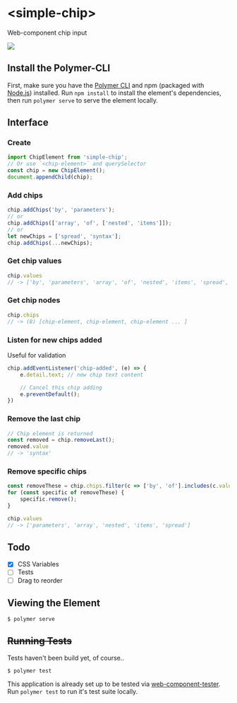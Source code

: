 # \<simple-chip\>

Web-component chip input

![](https://imgur.com/LXyfRqW.jpg)

## Install the Polymer-CLI

First, make sure you have the [Polymer CLI](https://www.npmjs.com/package/polymer-cli) and npm (packaged with [Node.js](https://nodejs.org)) installed. Run `npm install` to install the element's dependencies, then run `polymer serve` to serve the element locally.

## Interface

### Create 
```js
import ChipElement from 'simple-chip';
// Or use `<chip-element>` and querySelector
const chip = new ChipElement();
document.appendChild(chip);
```

### Add chips
```js 
chip.addChips('by', 'parameters');
// or 
chip.addChips(['array', 'of', ['nested', 'items']]);
// or
let newChips = ['spread', 'syntax'];
chip.addChips(...newChips);
```

### Get chip values
```js
chip.values
// -> ['by', 'parameters', 'array', 'of', 'nested', 'items', 'spread', 'syntax']
```

### Get chip nodes
```js
chip.chips
// -> (8) [chip-element, chip-element, chip-element ... ]
```

### Listen for new chips added
Useful for validation
```js
chip.addEventListener('chip-added', (e) => {
    e.detail.text; // new chip text content

    // Cancel this chip adding
    e.preventDefault();
})
```

### Remove the last chip
```js
// Chip element is returned
const removed = chip.removeLast();
removed.value
// -> 'syntax'
```

### Remove specific chips
```js
const removeThese = chip.chips.filter(c => ['by', 'of'].includes(c.value));
for (const specific of removeThese) {
    specific.remove();
}

chip.values
// -> ['parameters', 'array', 'nested', 'items', 'spread']
```

## Todo

- [x] CSS Variables
- [ ] Tests
- [ ] Drag to reorder

## Viewing the Element

```
$ polymer serve
```

## ~~Running Tests~~

Tests haven't been build yet, of course.. 

```
$ polymer test
```

This application is already set up to be tested via [web-component-tester](https://github.com/Polymer/web-component-tester). Run `polymer test` to run it's test suite locally.
